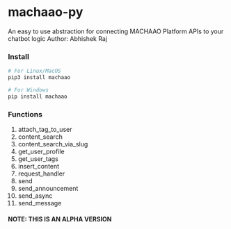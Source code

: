# machaao-py
An easy to use abstraction for connecting MACHAAO Platform APIs to your chatbot logic
Author: Abhishek Raj

### Install
```bash
# For Linux/MacOS
pip3 install machaao

# For Windows
pip install machaao
```

### Functions
1. attach_tag_to_user
2. content_search
3. content_search_via_slug
4. get_user_profile
5. get_user_tags
6. insert_content
7. request_handler
8. send
9. send_announcement
10. send_async
11. send_message

#### NOTE: THIS IS AN ALPHA VERSION
